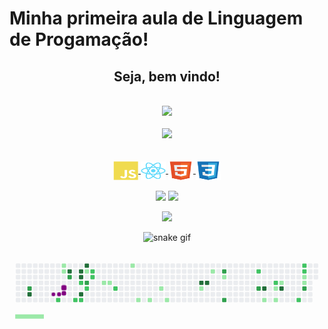 # Minha primeira aula de Linguagem de Progamação!

<div align="center">
<h2> Seja, bem vindo!</h2>
</div>
</br> 
<div align="center">
  <div align="center">
  <a href="https://github.com/RodrigoPassberg">
    <img height="180em" src="https://github-readme-stats.vercel.app/api?username=RodrigoPassberg&show_icons=true&theme=dark&include_all_commits=true&count_private=true"/>
    </div>
</br>
  <div align="center">
    <img height="180em" src="https://github-readme-stats.vercel.app/api/top-langs/?username=RodrigoPassberg&layout=compact&langs_count=7&theme=dark"/>
</div>
</div>
</br>
 <div align="center">
<div style="display: inline_block"><br>
  <img align="center" alt="Formando-Js" height="30" width="40" src="https://raw.githubusercontent.com/devicons/devicon/master/icons/javascript/javascript-plain.svg">
  <img align="center" alt="Formando-React" height="30" width="40" src="https://raw.githubusercontent.com/devicons/devicon/master/icons/react/react-original.svg">
  <img align="center" alt="Formando -HTML" height="30" width="40" src="https://raw.githubusercontent.com/devicons/devicon/master/icons/html5/html5-original.svg">
  <img align="center" alt="Formando-CSS" height="30" width="40" src="https://raw.githubusercontent.com/devicons/devicon/master/icons/css3/css3-original.svg">
</div>
 </div>
</br>

 <div align="center">
  <a href="https://www.instagram.com/RodrigoPassberg" target="_blank"><img src="https://img.shields.io/badge/-Instagram-%23E4405F?style=for-the-badge&logo=instagram&logoColor=white" target="_blank"></a> 
  <a href = "mailto:rodrigopassberg22@gmail.com"><img src="https://img.shields.io/badge/-Gmail-%23333?style=for-the-badge&logo=gmail&logoColor=white" target="_blank"></a
</div>
</br>
<p align="center">   <img alingn="center" src="https://profile-counter.glitch.me/Formandodev/count.svg" /></p>

![snake gif](https://github.com/RodrigoPassberg/JuliaCalhau-2024/blob/output/github-contribution-grid-snake.svg)

<svg viewBox="-16 -32 880 192" width="880" height="192" xmlns="http://www.w3.org/2000/svg"><style>@keyframes c0{71.64%{fill:var(--c3)}71.66%,to{fill:var(--ce)}}@keyframes c1{71.89%{fill:var(--c4)}71.91%,to{fill:var(--ce)}}@keyframes c2{1%{fill:var(--c1)}1.02%,to{fill:var(--ce)}}@keyframes c3{1.26%{fill:var(--c1)}1.28%,to{fill:var(--ce)}}@keyframes c4{1.51%{fill:var(--c1)}1.53%,to{fill:var(--ce)}}@keyframes c5{2.77%{fill:var(--c1)}2.79%,to{fill:var(--ce)}}@keyframes c6{2.02%{fill:var(--c1)}2.04%,to{fill:var(--ce)}}@keyframes c7{39.48%{fill:var(--c2)}39.5%,to{fill:var(--ce)}}@keyframes c8{5.31%{fill:var(--c1)}5.33%,to{fill:var(--ce)}}@keyframes c9{5.05%{fill:var(--c1)}5.07%,to{fill:var(--ce)}}@keyframes ca{76.7%{fill:var(--c4)}76.72%,to{fill:var(--ce)}}@keyframes cb{69.36%{fill:var(--c3)}69.38%,to{fill:var(--ce)}}@keyframes cc{37.71%{fill:var(--c2)}37.73%,to{fill:var(--ce)}}@keyframes cd{75.18%{fill:var(--c4)}75.2%,to{fill:var(--ce)}}@keyframes ce{74.93%{fill:var(--c4)}74.95%,to{fill:var(--ce)}}@keyframes cf{36.7%{fill:var(--c2)}36.72%,to{fill:var(--ce)}}@keyframes cg{74.17%{fill:var(--c4)}74.19%,to{fill:var(--ce)}}@keyframes ch{37.96%{fill:var(--c2)}37.98%,to{fill:var(--ce)}}@keyframes ci{75.69%{fill:var(--c4)}75.71%,to{fill:var(--ce)}}@keyframes cj{34.93%{fill:var(--c1)}34.95%,to{fill:var(--ce)}}@keyframes ck{68.34%{fill:var(--c3)}68.36%,to{fill:var(--ce)}}@keyframes cl{36.19%{fill:var(--c2)}36.21%,to{fill:var(--ce)}}@keyframes cm{34.67%{fill:var(--c2)}34.69%,to{fill:var(--ce)}}@keyframes cn{35.43%{fill:var(--c2)}35.45%,to{fill:var(--ce)}}@keyframes co{8.34%{fill:var(--c1)}8.36%,to{fill:var(--ce)}}@keyframes cp{8.6%{fill:var(--c1)}8.62%,to{fill:var(--ce)}}@keyframes cq{42.52%{fill:var(--c2)}42.54%,to{fill:var(--ce)}}@keyframes cr{10.37%{fill:var(--c1)}10.39%,to{fill:var(--ce)}}@keyframes cs{12.14%{fill:var(--c1)}12.16%,to{fill:var(--ce)}}@keyframes ct{12.65%{fill:var(--c1)}12.67%,to{fill:var(--ce)}}@keyframes cu{14.17%{fill:var(--c1)}14.19%,to{fill:var(--ce)}}@keyframes cv{13.41%{fill:var(--c1)}13.43%,to{fill:var(--ce)}}@keyframes cw{83.03%{fill:var(--c4)}83.05%,to{fill:var(--ce)}}@keyframes cx{16.45%{fill:var(--c1)}16.47%,to{fill:var(--ce)}}@keyframes cy{83.28%{fill:var(--c4)}83.3%,to{fill:var(--ce)}}@keyframes cz{17.71%{fill:var(--c1)}17.73%,to{fill:var(--ce)}}@keyframes c10{61.76%{fill:var(--c3)}61.78%,to{fill:var(--ce)}}@keyframes c11{18.47%{fill:var(--c1)}18.49%,to{fill:var(--ce)}}@keyframes c12{59.99%{fill:var(--c3)}60.01%,to{fill:var(--ce)}}@keyframes c13{49.61%{fill:var(--c2)}49.63%,to{fill:var(--ce)}}@keyframes c14{57.96%{fill:var(--c3)}57.98%,to{fill:var(--ce)}}@keyframes c15{86.07%{fill:var(--c4)}86.09%,to{fill:var(--ce)}}@keyframes c16{25.81%{fill:var(--c1)}25.83%,to{fill:var(--ce)}}@keyframes c17{50.88%{fill:var(--c2)}50.9%,to{fill:var(--ce)}}@keyframes c18{24.8%{fill:var(--c1)}24.82%,to{fill:var(--ce)}}@keyframes c19{25.31%{fill:var(--c1)}25.33%,to{fill:var(--ce)}}@keyframes c1a{21.26%{fill:var(--c1)}21.28%,to{fill:var(--ce)}}@keyframes c1b{86.83%{fill:var(--c4)}86.85%,to{fill:var(--ce)}}@keyframes c1c{54.67%{fill:var(--c2)}54.69%,to{fill:var(--ce)}}@keyframes c1d{52.9%{fill:var(--c2)}52.92%,to{fill:var(--ce)}}@keyframes c1e{52.65%{fill:var(--c2)}52.67%,to{fill:var(--ce)}}@keyframes c1f{22.52%{fill:var(--c1)}22.54%,to{fill:var(--ce)}}@keyframes c1g{22.27%{fill:var(--c1)}22.29%,to{fill:var(--ce)}}@keyframes c1h{55.43%{fill:var(--c3)}55.45%,to{fill:var(--ce)}}@keyframes u0{1%{transform:scale(0,1)}1.02%,1.26%{transform:scale(.04,1)}1.28%,1.51%{transform:scale(.09,1)}1.53%,2.02%{transform:scale(.13,1)}2.04%,2.77%{transform:scale(.17,1)}2.79%,5.05%{transform:scale(.22,1)}5.07%,5.31%{transform:scale(.26,1)}5.33%,8.34%{transform:scale(.3,1)}8.36%,8.6%{transform:scale(.35,1)}10.37%,8.62%{transform:scale(.39,1)}10.39%,12.14%{transform:scale(.43,1)}12.16%,12.65%{transform:scale(.48,1)}12.67%,13.41%{transform:scale(.52,1)}13.43%,14.17%{transform:scale(.57,1)}14.19%,16.45%{transform:scale(.61,1)}16.47%,17.71%{transform:scale(.65,1)}17.73%,18.47%{transform:scale(.7,1)}18.49%,21.26%{transform:scale(.74,1)}21.28%,22.27%{transform:scale(.78,1)}22.29%,22.52%{transform:scale(.83,1)}22.54%,24.8%{transform:scale(.87,1)}24.82%,25.31%{transform:scale(.91,1)}25.33%,25.81%{transform:scale(.96,1)}25.83%,to{transform:scale(1,1)}}@keyframes u1{34.67%{transform:scale(0,1)}34.69%,to{transform:scale(1,1)}}@keyframes u2{34.93%{transform:scale(0,1)}34.95%,to{transform:scale(1,1)}}@keyframes u3{35.43%{transform:scale(0,1)}35.45%,36.19%{transform:scale(.08,1)}36.21%,36.7%{transform:scale(.17,1)}36.72%,37.71%{transform:scale(.25,1)}37.73%,37.96%{transform:scale(.33,1)}37.98%,39.48%{transform:scale(.42,1)}39.5%,42.52%{transform:scale(.5,1)}42.54%,49.61%{transform:scale(.58,1)}49.63%,50.88%{transform:scale(.67,1)}50.9%,52.65%{transform:scale(.75,1)}52.67%,52.9%{transform:scale(.83,1)}52.92%,54.67%{transform:scale(.92,1)}54.69%,to{transform:scale(1,1)}}@keyframes u4{55.43%{transform:scale(0,1)}55.45%,57.96%{transform:scale(.14,1)}57.98%,59.99%{transform:scale(.29,1)}60.01%,61.76%{transform:scale(.43,1)}61.78%,68.34%{transform:scale(.57,1)}68.36%,69.36%{transform:scale(.71,1)}69.38%,71.64%{transform:scale(.86,1)}71.66%,to{transform:scale(1,1)}}@keyframes u5{71.89%{transform:scale(0,1)}71.91%,74.17%{transform:scale(.1,1)}74.19%,74.93%{transform:scale(.2,1)}74.95%,75.18%{transform:scale(.3,1)}75.2%,75.69%{transform:scale(.4,1)}75.71%,76.7%{transform:scale(.5,1)}76.72%,83.03%{transform:scale(.6,1)}83.05%,83.28%{transform:scale(.7,1)}83.3%,86.07%{transform:scale(.8,1)}86.09%,86.83%{transform:scale(.9,1)}86.85%,to{transform:scale(1,1)}}@keyframes s0{0%,99.75%{transform:translate(0,-16px)}.25%{transform:translate(0,0)}1.01%{transform:translate(48px,0)}1.52%{transform:translate(48px,32px)}1.77%{transform:translate(64px,32px)}2.03%{transform:translate(64px,48px)}2.28%{transform:translate(48px,48px)}2.78%{transform:translate(48px,80px)}4.05%{transform:translate(128px,80px)}5.32%{transform:translate(128px,0)}6.08%{transform:translate(176px,0)}6.33%{transform:translate(176px,-16px)}7.34%{transform:translate(240px,-16px)}8.35%{transform:translate(240px,48px)}9.62%{transform:translate(320px,48px)}10.38%{transform:translate(320px,0)}10.63%{transform:translate(336px,0)}12.15%{transform:translate(336px,96px)}13.42%{transform:translate(416px,96px)}13.92%{transform:translate(416px,64px)}14.18%{transform:translate(400px,64px)}14.43%{transform:translate(400px,48px)}15.95%{transform:translate(496px,48px)}16.2%{transform:translate(496px,64px)}16.96%{transform:translate(544px,64px)}17.72%{transform:translate(544px,16px)}17.97%{transform:translate(560px,16px)}18.23%{transform:translate(560px,32px)}21.01%{transform:translate(736px,32px)}21.27%,87.09%{transform:translate(736px,48px)}22.28%,52.15%,55.7%{transform:translate(800px,48px)}22.53%{transform:translate(800px,32px)}24.05%{transform:translate(704px,32px)}24.56%{transform:translate(704px,64px)}24.81%{transform:translate(720px,64px)}25.32%{transform:translate(720px,96px)}27.34%,60.25%{transform:translate(592px,96px)}27.59%{transform:translate(592px,80px)}33.42%{transform:translate(224px,80px)}34.43%{transform:translate(224px,16px)}34.94%,67.85%,75.44%{transform:translate(192px,16px)}35.19%,95.95%{transform:translate(192px,32px)}35.44%,95.7%{transform:translate(208px,32px)}35.95%{transform:translate(208px,64px)}36.46%{transform:translate(176px,64px)}36.71%{transform:translate(176px,48px)}36.96%,68.86%{transform:translate(160px,48px)}37.72%,38.73%{transform:translate(160px,96px)}37.97%{transform:translate(176px,96px)}38.23%{transform:translate(176px,112px)}38.48%{transform:translate(160px,112px)}39.49%{transform:translate(112px,96px)}39.75%{transform:translate(112px,80px)}40.51%{transform:translate(160px,80px)}40.76%{transform:translate(160px,64px)}48.61%{transform:translate(656px,64px)}48.86%{transform:translate(656px,48px)}49.11%,57.72%{transform:translate(672px,48px)}49.62%{transform:translate(672px,16px)}50.38%{transform:translate(720px,16px)}50.89%{transform:translate(720px,48px)}52.91%{transform:translate(800px,0)}53.16%{transform:translate(784px,0)}54.68%{transform:translate(784px,96px)}54.94%{transform:translate(800px,96px)}57.97%{transform:translate(672px,64px)}59.49%{transform:translate(576px,64px)}60%{transform:translate(576px,96px)}61.52%{transform:translate(592px,16px)}68.35%{transform:translate(192px,48px)}69.11%{transform:translate(160px,32px)}71.14%{transform:translate(32px,32px)}71.9%{transform:translate(32px,80px)}74.18%{transform:translate(176px,80px)}75.19%{transform:translate(176px,16px)}75.7%{transform:translate(192px,0)}76.46%{transform:translate(144px,0)}76.71%{transform:translate(144px,16px)}82.53%{transform:translate(512px,16px)}83.04%{transform:translate(512px,48px)}85.82%{transform:translate(688px,48px)}86.08%{transform:translate(688px,64px)}86.84%{transform:translate(736px,64px)}95.44%{transform:translate(208px,48px)}96.71%{transform:translate(192px,-16px)}}@keyframes s1{0%,99.75%{transform:translate(16px,-16px)}.25%{transform:translate(0,-16px)}.51%{transform:translate(0,0)}1.27%{transform:translate(48px,0)}1.77%{transform:translate(48px,32px)}2.03%{transform:translate(64px,32px)}2.28%{transform:translate(64px,48px)}2.53%{transform:translate(48px,48px)}3.04%{transform:translate(48px,80px)}4.3%{transform:translate(128px,80px)}5.57%{transform:translate(128px,0)}6.33%{transform:translate(176px,0)}6.58%{transform:translate(176px,-16px)}7.59%{transform:translate(240px,-16px)}8.61%{transform:translate(240px,48px)}9.87%{transform:translate(320px,48px)}10.63%{transform:translate(320px,0)}10.89%{transform:translate(336px,0)}12.41%{transform:translate(336px,96px)}13.67%{transform:translate(416px,96px)}14.18%{transform:translate(416px,64px)}14.43%{transform:translate(400px,64px)}14.68%{transform:translate(400px,48px)}16.2%{transform:translate(496px,48px)}16.46%{transform:translate(496px,64px)}17.22%{transform:translate(544px,64px)}17.97%{transform:translate(544px,16px)}18.23%{transform:translate(560px,16px)}18.48%{transform:translate(560px,32px)}21.27%{transform:translate(736px,32px)}21.52%,87.34%{transform:translate(736px,48px)}22.53%,52.41%,55.95%{transform:translate(800px,48px)}22.78%{transform:translate(800px,32px)}24.3%{transform:translate(704px,32px)}24.81%{transform:translate(704px,64px)}25.06%{transform:translate(720px,64px)}25.57%{transform:translate(720px,96px)}27.59%,60.51%{transform:translate(592px,96px)}27.85%{transform:translate(592px,80px)}33.67%{transform:translate(224px,80px)}34.68%{transform:translate(224px,16px)}35.19%,68.1%,75.7%{transform:translate(192px,16px)}35.44%,96.2%{transform:translate(192px,32px)}35.7%,95.95%{transform:translate(208px,32px)}36.2%{transform:translate(208px,64px)}36.71%{transform:translate(176px,64px)}36.96%{transform:translate(176px,48px)}37.22%,69.11%{transform:translate(160px,48px)}37.97%,38.99%{transform:translate(160px,96px)}38.23%{transform:translate(176px,96px)}38.48%{transform:translate(176px,112px)}38.73%{transform:translate(160px,112px)}39.75%{transform:translate(112px,96px)}40%{transform:translate(112px,80px)}40.76%{transform:translate(160px,80px)}41.01%{transform:translate(160px,64px)}48.86%{transform:translate(656px,64px)}49.11%{transform:translate(656px,48px)}49.37%,57.97%{transform:translate(672px,48px)}49.87%{transform:translate(672px,16px)}50.63%{transform:translate(720px,16px)}51.14%{transform:translate(720px,48px)}53.16%{transform:translate(800px,0)}53.42%{transform:translate(784px,0)}54.94%{transform:translate(784px,96px)}55.19%{transform:translate(800px,96px)}58.23%{transform:translate(672px,64px)}59.75%{transform:translate(576px,64px)}60.25%{transform:translate(576px,96px)}61.77%{transform:translate(592px,16px)}68.61%{transform:translate(192px,48px)}69.37%{transform:translate(160px,32px)}71.39%{transform:translate(32px,32px)}72.15%{transform:translate(32px,80px)}74.43%{transform:translate(176px,80px)}75.44%{transform:translate(176px,16px)}75.95%{transform:translate(192px,0)}76.71%{transform:translate(144px,0)}76.96%{transform:translate(144px,16px)}82.78%{transform:translate(512px,16px)}83.29%{transform:translate(512px,48px)}86.08%{transform:translate(688px,48px)}86.33%{transform:translate(688px,64px)}87.09%{transform:translate(736px,64px)}95.7%{transform:translate(208px,48px)}96.96%{transform:translate(192px,-16px)}}@keyframes s2{0%,99.75%{transform:translate(32px,-16px)}.51%{transform:translate(0,-16px)}.76%{transform:translate(0,0)}1.52%{transform:translate(48px,0)}2.03%{transform:translate(48px,32px)}2.28%{transform:translate(64px,32px)}2.53%{transform:translate(64px,48px)}2.78%{transform:translate(48px,48px)}3.29%{transform:translate(48px,80px)}4.56%{transform:translate(128px,80px)}5.82%{transform:translate(128px,0)}6.58%{transform:translate(176px,0)}6.84%{transform:translate(176px,-16px)}7.85%{transform:translate(240px,-16px)}8.86%{transform:translate(240px,48px)}10.13%{transform:translate(320px,48px)}10.89%{transform:translate(320px,0)}11.14%{transform:translate(336px,0)}12.66%{transform:translate(336px,96px)}13.92%{transform:translate(416px,96px)}14.43%{transform:translate(416px,64px)}14.68%{transform:translate(400px,64px)}14.94%{transform:translate(400px,48px)}16.46%{transform:translate(496px,48px)}16.71%{transform:translate(496px,64px)}17.47%{transform:translate(544px,64px)}18.23%{transform:translate(544px,16px)}18.48%{transform:translate(560px,16px)}18.73%{transform:translate(560px,32px)}21.52%{transform:translate(736px,32px)}21.77%,87.59%{transform:translate(736px,48px)}22.78%,52.66%,56.2%{transform:translate(800px,48px)}23.04%{transform:translate(800px,32px)}24.56%{transform:translate(704px,32px)}25.06%{transform:translate(704px,64px)}25.32%{transform:translate(720px,64px)}25.82%{transform:translate(720px,96px)}27.85%,60.76%{transform:translate(592px,96px)}28.1%{transform:translate(592px,80px)}33.92%{transform:translate(224px,80px)}34.94%{transform:translate(224px,16px)}35.44%,68.35%,75.95%{transform:translate(192px,16px)}35.7%,96.46%{transform:translate(192px,32px)}35.95%,96.2%{transform:translate(208px,32px)}36.46%{transform:translate(208px,64px)}36.96%{transform:translate(176px,64px)}37.22%{transform:translate(176px,48px)}37.47%,69.37%{transform:translate(160px,48px)}38.23%,39.24%{transform:translate(160px,96px)}38.48%{transform:translate(176px,96px)}38.73%{transform:translate(176px,112px)}38.99%{transform:translate(160px,112px)}40%{transform:translate(112px,96px)}40.25%{transform:translate(112px,80px)}41.01%{transform:translate(160px,80px)}41.27%{transform:translate(160px,64px)}49.11%{transform:translate(656px,64px)}49.37%{transform:translate(656px,48px)}49.62%,58.23%{transform:translate(672px,48px)}50.13%{transform:translate(672px,16px)}50.89%{transform:translate(720px,16px)}51.39%{transform:translate(720px,48px)}53.42%{transform:translate(800px,0)}53.67%{transform:translate(784px,0)}55.19%{transform:translate(784px,96px)}55.44%{transform:translate(800px,96px)}58.48%{transform:translate(672px,64px)}60%{transform:translate(576px,64px)}60.51%{transform:translate(576px,96px)}62.03%{transform:translate(592px,16px)}68.86%{transform:translate(192px,48px)}69.62%{transform:translate(160px,32px)}71.65%{transform:translate(32px,32px)}72.41%{transform:translate(32px,80px)}74.68%{transform:translate(176px,80px)}75.7%{transform:translate(176px,16px)}76.2%{transform:translate(192px,0)}76.96%{transform:translate(144px,0)}77.22%{transform:translate(144px,16px)}83.04%{transform:translate(512px,16px)}83.54%{transform:translate(512px,48px)}86.33%{transform:translate(688px,48px)}86.58%{transform:translate(688px,64px)}87.34%{transform:translate(736px,64px)}95.95%{transform:translate(208px,48px)}97.22%{transform:translate(192px,-16px)}}@keyframes s3{0%,99.75%{transform:translate(48px,-16px)}.76%{transform:translate(0,-16px)}1.01%{transform:translate(0,0)}1.77%{transform:translate(48px,0)}2.28%{transform:translate(48px,32px)}2.53%{transform:translate(64px,32px)}2.78%{transform:translate(64px,48px)}3.04%{transform:translate(48px,48px)}3.54%{transform:translate(48px,80px)}4.81%{transform:translate(128px,80px)}6.08%{transform:translate(128px,0)}6.84%{transform:translate(176px,0)}7.09%{transform:translate(176px,-16px)}8.1%{transform:translate(240px,-16px)}9.11%{transform:translate(240px,48px)}10.38%{transform:translate(320px,48px)}11.14%{transform:translate(320px,0)}11.39%{transform:translate(336px,0)}12.91%{transform:translate(336px,96px)}14.18%{transform:translate(416px,96px)}14.68%{transform:translate(416px,64px)}14.94%{transform:translate(400px,64px)}15.19%{transform:translate(400px,48px)}16.71%{transform:translate(496px,48px)}16.96%{transform:translate(496px,64px)}17.72%{transform:translate(544px,64px)}18.48%{transform:translate(544px,16px)}18.73%{transform:translate(560px,16px)}18.99%{transform:translate(560px,32px)}21.77%{transform:translate(736px,32px)}22.03%,87.85%{transform:translate(736px,48px)}23.04%,52.91%,56.46%{transform:translate(800px,48px)}23.29%{transform:translate(800px,32px)}24.81%{transform:translate(704px,32px)}25.32%{transform:translate(704px,64px)}25.57%{transform:translate(720px,64px)}26.08%{transform:translate(720px,96px)}28.1%,61.01%{transform:translate(592px,96px)}28.35%{transform:translate(592px,80px)}34.18%{transform:translate(224px,80px)}35.19%{transform:translate(224px,16px)}35.7%,68.61%,76.2%{transform:translate(192px,16px)}35.95%,96.71%{transform:translate(192px,32px)}36.2%,96.46%{transform:translate(208px,32px)}36.71%{transform:translate(208px,64px)}37.22%{transform:translate(176px,64px)}37.47%{transform:translate(176px,48px)}37.72%,69.62%{transform:translate(160px,48px)}38.48%,39.49%{transform:translate(160px,96px)}38.73%{transform:translate(176px,96px)}38.99%{transform:translate(176px,112px)}39.24%{transform:translate(160px,112px)}40.25%{transform:translate(112px,96px)}40.51%{transform:translate(112px,80px)}41.27%{transform:translate(160px,80px)}41.52%{transform:translate(160px,64px)}49.37%{transform:translate(656px,64px)}49.62%{transform:translate(656px,48px)}49.87%,58.48%{transform:translate(672px,48px)}50.38%{transform:translate(672px,16px)}51.14%{transform:translate(720px,16px)}51.65%{transform:translate(720px,48px)}53.67%{transform:translate(800px,0)}53.92%{transform:translate(784px,0)}55.44%{transform:translate(784px,96px)}55.7%{transform:translate(800px,96px)}58.73%{transform:translate(672px,64px)}60.25%{transform:translate(576px,64px)}60.76%{transform:translate(576px,96px)}62.28%{transform:translate(592px,16px)}69.11%{transform:translate(192px,48px)}69.87%{transform:translate(160px,32px)}71.9%{transform:translate(32px,32px)}72.66%{transform:translate(32px,80px)}74.94%{transform:translate(176px,80px)}75.95%{transform:translate(176px,16px)}76.46%{transform:translate(192px,0)}77.22%{transform:translate(144px,0)}77.47%{transform:translate(144px,16px)}83.29%{transform:translate(512px,16px)}83.8%{transform:translate(512px,48px)}86.58%{transform:translate(688px,48px)}86.84%{transform:translate(688px,64px)}87.59%{transform:translate(736px,64px)}96.2%{transform:translate(208px,48px)}97.47%{transform:translate(192px,-16px)}}:root{--cb:#1b1f230a;--cs:purple;--ce:#ebedf0;--c0:#ebedf0;--c1:#9be9a8;--c2:#40c463;--c3:#30a14e;--c4:#216e39}@media (prefers-color-scheme:dark){:root{--cb:#1b1f230a;--cs:purple;--ce:#161b22;--c1:#01311f;--c2:#034525;--c3:#0f6d31;--c4:#00c647}}.c{shape-rendering:geometricPrecision;rx:2;ry:2;fill:var(--ce);stroke-width:1px;stroke:var(--cb);animation:none 39500ms linear infinite}.c.c0{fill:var(--c3);animation-name:c0}.c.c1{fill:var(--c4);animation-name:c1}.c.c2,.c.c3{fill:var(--c1);animation-name:c2}.c.c3{animation-name:c3}.c.c4,.c.c5,.c.c6{fill:var(--c1);animation-name:c4}.c.c5,.c.c6{animation-name:c5}.c.c6{animation-name:c6}.c.c7{fill:var(--c2);animation-name:c7}.c.c8,.c.c9{fill:var(--c1);animation-name:c8}.c.c9{animation-name:c9}.c.ca{fill:var(--c4);animation-name:ca}.c.cb{fill:var(--c3);animation-name:cb}.c.cc{fill:var(--c2);animation-name:cc}.c.cd,.c.ce{fill:var(--c4);animation-name:cd}.c.ce{animation-name:ce}.c.cf{fill:var(--c2);animation-name:cf}.c.cg{fill:var(--c4);animation-name:cg}.c.ch{fill:var(--c2);animation-name:ch}.c.ci{fill:var(--c4);animation-name:ci}.c.cj{fill:var(--c1);animation-name:cj}.c.ck{fill:var(--c3);animation-name:ck}.c.cl,.c.cm,.c.cn{fill:var(--c2);animation-name:cl}.c.cm,.c.cn{animation-name:cm}.c.cn{animation-name:cn}.c.co,.c.cp{fill:var(--c1);animation-name:co}.c.cp{animation-name:cp}.c.cq{fill:var(--c2);animation-name:cq}.c.cr,.c.cs{fill:var(--c1);animation-name:cr}.c.cs{animation-name:cs}.c.ct,.c.cu,.c.cv{fill:var(--c1);animation-name:ct}.c.cu,.c.cv{animation-name:cu}.c.cv{animation-name:cv}.c.cw{fill:var(--c4);animation-name:cw}.c.cx{fill:var(--c1);animation-name:cx}.c.cy{fill:var(--c4);animation-name:cy}.c.cz{fill:var(--c1);animation-name:cz}.c.c10{fill:var(--c3);animation-name:c10}.c.c11{fill:var(--c1);animation-name:c11}.c.c12{fill:var(--c3);animation-name:c12}.c.c13{fill:var(--c2);animation-name:c13}.c.c14{fill:var(--c3);animation-name:c14}.c.c15{fill:var(--c4);animation-name:c15}.c.c16{fill:var(--c1);animation-name:c16}.c.c17{fill:var(--c2);animation-name:c17}.c.c18,.c.c19,.c.c1a{fill:var(--c1);animation-name:c18}.c.c19,.c.c1a{animation-name:c19}.c.c1a{animation-name:c1a}.c.c1b{fill:var(--c4);animation-name:c1b}.c.c1c,.c.c1d,.c.c1e{fill:var(--c2);animation-name:c1c}.c.c1d,.c.c1e{animation-name:c1d}.c.c1e{animation-name:c1e}.c.c1f,.c.c1g{fill:var(--c1);animation-name:c1f}.c.c1g{animation-name:c1g}.c.c1h{fill:var(--c3);animation-name:c1h}.s,.u{animation:none linear 39500ms infinite}.u,.u.u0{transform-origin:0 0}.u{transform:scale(0,1)}.u.u0{fill:var(--c1);animation-name:u0}.u.u1{fill:var(--c2);animation-name:u1;transform-origin:361.2px 0}.u.u2{fill:var(--c1);animation-name:u2;transform-origin:376.9px 0}.u.u3{fill:var(--c2);animation-name:u3;transform-origin:392.6px 0}.u.u4{fill:var(--c3);animation-name:u4;transform-origin:581px 0}.u.u5{fill:var(--c4);animation-name:u5;transform-origin:691px 0}.s{shape-rendering:geometricPrecision;fill:var(--cs)}.s.s0{transform:translate(0,-16px);animation-name:s0}.s.s1{transform:translate(16px,-16px);animation-name:s1}.s.s2{transform:translate(32px,-16px);animation-name:s2}.s.s3{transform:translate(48px,-16px);animation-name:s3}</style><rect class="c" x="2" y="2" width="12" height="12"/><rect class="c" x="2" y="18" width="12" height="12"/><rect class="c" x="2" y="34" width="12" height="12"/><rect class="c" x="2" y="50" width="12" height="12"/><rect class="c" x="2" y="66" width="12" height="12"/><rect class="c" x="2" y="82" width="12" height="12"/><rect class="c" x="2" y="98" width="12" height="12"/><rect class="c" x="18" y="2" width="12" height="12"/><rect class="c" x="18" y="18" width="12" height="12"/><rect class="c" x="18" y="34" width="12" height="12"/><rect class="c" x="18" y="50" width="12" height="12"/><rect class="c" x="18" y="66" width="12" height="12"/><rect class="c" x="18" y="82" width="12" height="12"/><rect class="c" x="18" y="98" width="12" height="12"/><rect class="c" x="34" y="2" width="12" height="12"/><rect class="c" x="34" y="18" width="12" height="12"/><rect class="c" x="34" y="34" width="12" height="12"/><rect class="c" x="34" y="50" width="12" height="12"/><rect class="c c0" x="34" y="66" width="12" height="12"/><rect class="c c1" x="34" y="82" width="12" height="12"/><rect class="c" x="34" y="98" width="12" height="12"/><rect class="c c2" x="50" y="2" width="12" height="12"/><rect class="c c3" x="50" y="18" width="12" height="12"/><rect class="c c4" x="50" y="34" width="12" height="12"/><rect class="c" x="50" y="50" width="12" height="12"/><rect class="c" x="50" y="66" width="12" height="12"/><rect class="c c5" x="50" y="82" width="12" height="12"/><rect class="c" x="50" y="98" width="12" height="12"/><rect class="c" x="66" y="2" width="12" height="12"/><rect class="c" x="66" y="18" width="12" height="12"/><rect class="c" x="66" y="34" width="12" height="12"/><rect class="c c6" x="66" y="50" width="12" height="12"/><rect class="c" x="66" y="66" width="12" height="12"/><rect class="c" x="66" y="82" width="12" height="12"/><rect class="c" x="66" y="98" width="12" height="12"/><rect class="c" x="82" y="2" width="12" height="12"/><rect class="c" x="82" y="18" width="12" height="12"/><rect class="c" x="82" y="34" width="12" height="12"/><rect class="c" x="82" y="50" width="12" height="12"/><rect class="c" x="82" y="66" width="12" height="12"/><rect class="c" x="82" y="82" width="12" height="12"/><rect class="c" x="82" y="98" width="12" height="12"/><rect class="c" x="98" y="2" width="12" height="12"/><rect class="c" x="98" y="18" width="12" height="12"/><rect class="c" x="98" y="34" width="12" height="12"/><rect class="c" x="98" y="50" width="12" height="12"/><rect class="c" x="98" y="66" width="12" height="12"/><rect class="c" x="98" y="82" width="12" height="12"/><rect class="c" x="98" y="98" width="12" height="12"/><rect class="c" x="114" y="2" width="12" height="12"/><rect class="c" x="114" y="18" width="12" height="12"/><rect class="c" x="114" y="34" width="12" height="12"/><rect class="c" x="114" y="50" width="12" height="12"/><rect class="c" x="114" y="66" width="12" height="12"/><rect class="c" x="114" y="82" width="12" height="12"/><rect class="c c7" x="114" y="98" width="12" height="12"/><rect class="c c8" x="130" y="2" width="12" height="12"/><rect class="c c9" x="130" y="18" width="12" height="12"/><rect class="c" x="130" y="34" width="12" height="12"/><rect class="c" x="130" y="50" width="12" height="12"/><rect class="c" x="130" y="66" width="12" height="12"/><rect class="c" x="130" y="82" width="12" height="12"/><rect class="c" x="130" y="98" width="12" height="12"/><rect class="c" x="146" y="2" width="12" height="12"/><rect class="c ca" x="146" y="18" width="12" height="12"/><rect class="c cb" x="146" y="34" width="12" height="12"/><rect class="c" x="146" y="50" width="12" height="12"/><rect class="c" x="146" y="66" width="12" height="12"/><rect class="c" x="146" y="82" width="12" height="12"/><rect class="c" x="146" y="98" width="12" height="12"/><rect class="c" x="162" y="2" width="12" height="12"/><rect class="c" x="162" y="18" width="12" height="12"/><rect class="c" x="162" y="34" width="12" height="12"/><rect class="c" x="162" y="50" width="12" height="12"/><rect class="c" x="162" y="66" width="12" height="12"/><rect class="c" x="162" y="82" width="12" height="12"/><rect class="c cc" x="162" y="98" width="12" height="12"/><rect class="c" x="178" y="2" width="12" height="12"/><rect class="c cd" x="178" y="18" width="12" height="12"/><rect class="c ce" x="178" y="34" width="12" height="12"/><rect class="c cf" x="178" y="50" width="12" height="12"/><rect class="c" x="178" y="66" width="12" height="12"/><rect class="c cg" x="178" y="82" width="12" height="12"/><rect class="c ch" x="178" y="98" width="12" height="12"/><rect class="c ci" x="194" y="2" width="12" height="12"/><rect class="c cj" x="194" y="18" width="12" height="12"/><rect class="c" x="194" y="34" width="12" height="12"/><rect class="c ck" x="194" y="50" width="12" height="12"/><rect class="c cl" x="194" y="66" width="12" height="12"/><rect class="c" x="194" y="82" width="12" height="12"/><rect class="c" x="194" y="98" width="12" height="12"/><rect class="c" x="210" y="2" width="12" height="12"/><rect class="c cm" x="210" y="18" width="12" height="12"/><rect class="c cn" x="210" y="34" width="12" height="12"/><rect class="c" x="210" y="50" width="12" height="12"/><rect class="c" x="210" y="66" width="12" height="12"/><rect class="c" x="210" y="82" width="12" height="12"/><rect class="c" x="210" y="98" width="12" height="12"/><rect class="c" x="226" y="2" width="12" height="12"/><rect class="c" x="226" y="18" width="12" height="12"/><rect class="c" x="226" y="34" width="12" height="12"/><rect class="c" x="226" y="50" width="12" height="12"/><rect class="c" x="226" y="66" width="12" height="12"/><rect class="c" x="226" y="82" width="12" height="12"/><rect class="c" x="226" y="98" width="12" height="12"/><rect class="c" x="242" y="2" width="12" height="12"/><rect class="c" x="242" y="18" width="12" height="12"/><rect class="c" x="242" y="34" width="12" height="12"/><rect class="c co" x="242" y="50" width="12" height="12"/><rect class="c" x="242" y="66" width="12" height="12"/><rect class="c" x="242" y="82" width="12" height="12"/><rect class="c" x="242" y="98" width="12" height="12"/><rect class="c" x="258" y="2" width="12" height="12"/><rect class="c" x="258" y="18" width="12" height="12"/><rect class="c" x="258" y="34" width="12" height="12"/><rect class="c cp" x="258" y="50" width="12" height="12"/><rect class="c" x="258" y="66" width="12" height="12"/><rect class="c" x="258" y="82" width="12" height="12"/><rect class="c" x="258" y="98" width="12" height="12"/><rect class="c" x="274" y="2" width="12" height="12"/><rect class="c" x="274" y="18" width="12" height="12"/><rect class="c" x="274" y="34" width="12" height="12"/><rect class="c" x="274" y="50" width="12" height="12"/><rect class="c cq" x="274" y="66" width="12" height="12"/><rect class="c" x="274" y="82" width="12" height="12"/><rect class="c" x="274" y="98" width="12" height="12"/><rect class="c" x="290" y="2" width="12" height="12"/><rect class="c" x="290" y="18" width="12" height="12"/><rect class="c" x="290" y="34" width="12" height="12"/><rect class="c" x="290" y="50" width="12" height="12"/><rect class="c" x="290" y="66" width="12" height="12"/><rect class="c" x="290" y="82" width="12" height="12"/><rect class="c" x="290" y="98" width="12" height="12"/><rect class="c" x="306" y="2" width="12" height="12"/><rect class="c" x="306" y="18" width="12" height="12"/><rect class="c" x="306" y="34" width="12" height="12"/><rect class="c" x="306" y="50" width="12" height="12"/><rect class="c" x="306" y="66" width="12" height="12"/><rect class="c" x="306" y="82" width="12" height="12"/><rect class="c" x="306" y="98" width="12" height="12"/><rect class="c cr" x="322" y="2" width="12" height="12"/><rect class="c" x="322" y="18" width="12" height="12"/><rect class="c" x="322" y="34" width="12" height="12"/><rect class="c" x="322" y="50" width="12" height="12"/><rect class="c" x="322" y="66" width="12" height="12"/><rect class="c" x="322" y="82" width="12" height="12"/><rect class="c" x="322" y="98" width="12" height="12"/><rect class="c" x="338" y="2" width="12" height="12"/><rect class="c" x="338" y="18" width="12" height="12"/><rect class="c" x="338" y="34" width="12" height="12"/><rect class="c" x="338" y="50" width="12" height="12"/><rect class="c" x="338" y="66" width="12" height="12"/><rect class="c" x="338" y="82" width="12" height="12"/><rect class="c cs" x="338" y="98" width="12" height="12"/><rect class="c" x="354" y="2" width="12" height="12"/><rect class="c" x="354" y="18" width="12" height="12"/><rect class="c" x="354" y="34" width="12" height="12"/><rect class="c" x="354" y="50" width="12" height="12"/><rect class="c" x="354" y="66" width="12" height="12"/><rect class="c" x="354" y="82" width="12" height="12"/><rect class="c" x="354" y="98" width="12" height="12"/><rect class="c" x="370" y="2" width="12" height="12"/><rect class="c" x="370" y="18" width="12" height="12"/><rect class="c" x="370" y="34" width="12" height="12"/><rect class="c" x="370" y="50" width="12" height="12"/><rect class="c" x="370" y="66" width="12" height="12"/><rect class="c" x="370" y="82" width="12" height="12"/><rect class="c ct" x="370" y="98" width="12" height="12"/><rect class="c" x="386" y="2" width="12" height="12"/><rect class="c" x="386" y="18" width="12" height="12"/><rect class="c" x="386" y="34" width="12" height="12"/><rect class="c" x="386" y="50" width="12" height="12"/><rect class="c" x="386" y="66" width="12" height="12"/><rect class="c" x="386" y="82" width="12" height="12"/><rect class="c" x="386" y="98" width="12" height="12"/><rect class="c" x="402" y="2" width="12" height="12"/><rect class="c" x="402" y="18" width="12" height="12"/><rect class="c" x="402" y="34" width="12" height="12"/><rect class="c" x="402" y="50" width="12" height="12"/><rect class="c cu" x="402" y="66" width="12" height="12"/><rect class="c" x="402" y="82" width="12" height="12"/><rect class="c" x="402" y="98" width="12" height="12"/><rect class="c" x="418" y="2" width="12" height="12"/><rect class="c" x="418" y="18" width="12" height="12"/><rect class="c" x="418" y="34" width="12" height="12"/><rect class="c" x="418" y="50" width="12" height="12"/><rect class="c" x="418" y="66" width="12" height="12"/><rect class="c" x="418" y="82" width="12" height="12"/><rect class="c cv" x="418" y="98" width="12" height="12"/><rect class="c" x="434" y="2" width="12" height="12"/><rect class="c" x="434" y="18" width="12" height="12"/><rect class="c" x="434" y="34" width="12" height="12"/><rect class="c" x="434" y="50" width="12" height="12"/><rect class="c" x="434" y="66" width="12" height="12"/><rect class="c" x="434" y="82" width="12" height="12"/><rect class="c" x="434" y="98" width="12" height="12"/><rect class="c" x="450" y="2" width="12" height="12"/><rect class="c" x="450" y="18" width="12" height="12"/><rect class="c" x="450" y="34" width="12" height="12"/><rect class="c" x="450" y="50" width="12" height="12"/><rect class="c" x="450" y="66" width="12" height="12"/><rect class="c" x="450" y="82" width="12" height="12"/><rect class="c" x="450" y="98" width="12" height="12"/><rect class="c" x="466" y="2" width="12" height="12"/><rect class="c" x="466" y="18" width="12" height="12"/><rect class="c" x="466" y="34" width="12" height="12"/><rect class="c" x="466" y="50" width="12" height="12"/><rect class="c" x="466" y="66" width="12" height="12"/><rect class="c" x="466" y="82" width="12" height="12"/><rect class="c" x="466" y="98" width="12" height="12"/><rect class="c" x="482" y="2" width="12" height="12"/><rect class="c" x="482" y="18" width="12" height="12"/><rect class="c" x="482" y="34" width="12" height="12"/><rect class="c" x="482" y="50" width="12" height="12"/><rect class="c" x="482" y="66" width="12" height="12"/><rect class="c" x="482" y="82" width="12" height="12"/><rect class="c" x="482" y="98" width="12" height="12"/><rect class="c" x="498" y="2" width="12" height="12"/><rect class="c" x="498" y="18" width="12" height="12"/><rect class="c" x="498" y="34" width="12" height="12"/><rect class="c" x="498" y="50" width="12" height="12"/><rect class="c" x="498" y="66" width="12" height="12"/><rect class="c" x="498" y="82" width="12" height="12"/><rect class="c" x="498" y="98" width="12" height="12"/><rect class="c" x="514" y="2" width="12" height="12"/><rect class="c" x="514" y="18" width="12" height="12"/><rect class="c" x="514" y="34" width="12" height="12"/><rect class="c cw" x="514" y="50" width="12" height="12"/><rect class="c cx" x="514" y="66" width="12" height="12"/><rect class="c" x="514" y="82" width="12" height="12"/><rect class="c" x="514" y="98" width="12" height="12"/><rect class="c" x="530" y="2" width="12" height="12"/><rect class="c" x="530" y="18" width="12" height="12"/><rect class="c" x="530" y="34" width="12" height="12"/><rect class="c cy" x="530" y="50" width="12" height="12"/><rect class="c" x="530" y="66" width="12" height="12"/><rect class="c" x="530" y="82" width="12" height="12"/><rect class="c" x="530" y="98" width="12" height="12"/><rect class="c" x="546" y="2" width="12" height="12"/><rect class="c cz" x="546" y="18" width="12" height="12"/><rect class="c" x="546" y="34" width="12" height="12"/><rect class="c" x="546" y="50" width="12" height="12"/><rect class="c" x="546" y="66" width="12" height="12"/><rect class="c" x="546" y="82" width="12" height="12"/><rect class="c" x="546" y="98" width="12" height="12"/><rect class="c" x="562" y="2" width="12" height="12"/><rect class="c" x="562" y="18" width="12" height="12"/><rect class="c" x="562" y="34" width="12" height="12"/><rect class="c" x="562" y="50" width="12" height="12"/><rect class="c" x="562" y="66" width="12" height="12"/><rect class="c" x="562" y="82" width="12" height="12"/><rect class="c" x="562" y="98" width="12" height="12"/><rect class="c" x="578" y="2" width="12" height="12"/><rect class="c c10" x="578" y="18" width="12" height="12"/><rect class="c c11" x="578" y="34" width="12" height="12"/><rect class="c" x="578" y="50" width="12" height="12"/><rect class="c" x="578" y="66" width="12" height="12"/><rect class="c" x="578" y="82" width="12" height="12"/><rect class="c c12" x="578" y="98" width="12" height="12"/><rect class="c" x="594" y="2" width="12" height="12"/><rect class="c" x="594" y="18" width="12" height="12"/><rect class="c" x="594" y="34" width="12" height="12"/><rect class="c" x="594" y="50" width="12" height="12"/><rect class="c" x="594" y="66" width="12" height="12"/><rect class="c" x="594" y="82" width="12" height="12"/><rect class="c" x="594" y="98" width="12" height="12"/><rect class="c" x="610" y="2" width="12" height="12"/><rect class="c" x="610" y="18" width="12" height="12"/><rect class="c" x="610" y="34" width="12" height="12"/><rect class="c" x="610" y="50" width="12" height="12"/><rect class="c" x="610" y="66" width="12" height="12"/><rect class="c" x="610" y="82" width="12" height="12"/><rect class="c" x="610" y="98" width="12" height="12"/><rect class="c" x="626" y="2" width="12" height="12"/><rect class="c" x="626" y="18" width="12" height="12"/><rect class="c" x="626" y="34" width="12" height="12"/><rect class="c" x="626" y="50" width="12" height="12"/><rect class="c" x="626" y="66" width="12" height="12"/><rect class="c" x="626" y="82" width="12" height="12"/><rect class="c" x="626" y="98" width="12" height="12"/><rect class="c" x="642" y="2" width="12" height="12"/><rect class="c" x="642" y="18" width="12" height="12"/><rect class="c" x="642" y="34" width="12" height="12"/><rect class="c" x="642" y="50" width="12" height="12"/><rect class="c" x="642" y="66" width="12" height="12"/><rect class="c" x="642" y="82" width="12" height="12"/><rect class="c" x="642" y="98" width="12" height="12"/><rect class="c" x="658" y="2" width="12" height="12"/><rect class="c" x="658" y="18" width="12" height="12"/><rect class="c" x="658" y="34" width="12" height="12"/><rect class="c" x="658" y="50" width="12" height="12"/><rect class="c" x="658" y="66" width="12" height="12"/><rect class="c" x="658" y="82" width="12" height="12"/><rect class="c" x="658" y="98" width="12" height="12"/><rect class="c" x="674" y="2" width="12" height="12"/><rect class="c c13" x="674" y="18" width="12" height="12"/><rect class="c" x="674" y="34" width="12" height="12"/><rect class="c" x="674" y="50" width="12" height="12"/><rect class="c c14" x="674" y="66" width="12" height="12"/><rect class="c" x="674" y="82" width="12" height="12"/><rect class="c" x="674" y="98" width="12" height="12"/><rect class="c" x="690" y="2" width="12" height="12"/><rect class="c" x="690" y="18" width="12" height="12"/><rect class="c" x="690" y="34" width="12" height="12"/><rect class="c" x="690" y="50" width="12" height="12"/><rect class="c c15" x="690" y="66" width="12" height="12"/><rect class="c" x="690" y="82" width="12" height="12"/><rect class="c c16" x="690" y="98" width="12" height="12"/><rect class="c" x="706" y="2" width="12" height="12"/><rect class="c" x="706" y="18" width="12" height="12"/><rect class="c" x="706" y="34" width="12" height="12"/><rect class="c" x="706" y="50" width="12" height="12"/><rect class="c" x="706" y="66" width="12" height="12"/><rect class="c" x="706" y="82" width="12" height="12"/><rect class="c" x="706" y="98" width="12" height="12"/><rect class="c" x="722" y="2" width="12" height="12"/><rect class="c" x="722" y="18" width="12" height="12"/><rect class="c" x="722" y="34" width="12" height="12"/><rect class="c c17" x="722" y="50" width="12" height="12"/><rect class="c c18" x="722" y="66" width="12" height="12"/><rect class="c" x="722" y="82" width="12" height="12"/><rect class="c c19" x="722" y="98" width="12" height="12"/><rect class="c" x="738" y="2" width="12" height="12"/><rect class="c" x="738" y="18" width="12" height="12"/><rect class="c" x="738" y="34" width="12" height="12"/><rect class="c c1a" x="738" y="50" width="12" height="12"/><rect class="c c1b" x="738" y="66" width="12" height="12"/><rect class="c" x="738" y="82" width="12" height="12"/><rect class="c" x="738" y="98" width="12" height="12"/><rect class="c" x="754" y="2" width="12" height="12"/><rect class="c" x="754" y="18" width="12" height="12"/><rect class="c" x="754" y="34" width="12" height="12"/><rect class="c" x="754" y="50" width="12" height="12"/><rect class="c" x="754" y="66" width="12" height="12"/><rect class="c" x="754" y="82" width="12" height="12"/><rect class="c" x="754" y="98" width="12" height="12"/><rect class="c" x="770" y="2" width="12" height="12"/><rect class="c" x="770" y="18" width="12" height="12"/><rect class="c" x="770" y="34" width="12" height="12"/><rect class="c" x="770" y="50" width="12" height="12"/><rect class="c" x="770" y="66" width="12" height="12"/><rect class="c" x="770" y="82" width="12" height="12"/><rect class="c" x="770" y="98" width="12" height="12"/><rect class="c" x="786" y="2" width="12" height="12"/><rect class="c" x="786" y="18" width="12" height="12"/><rect class="c" x="786" y="34" width="12" height="12"/><rect class="c" x="786" y="50" width="12" height="12"/><rect class="c" x="786" y="66" width="12" height="12"/><rect class="c" x="786" y="82" width="12" height="12"/><rect class="c c1c" x="786" y="98" width="12" height="12"/><rect class="c c1d" x="802" y="2" width="12" height="12"/><rect class="c c1e" x="802" y="18" width="12" height="12"/><rect class="c c1f" x="802" y="34" width="12" height="12"/><rect class="c c1g" x="802" y="50" width="12" height="12"/><rect class="c c1h" x="802" y="66" width="12" height="12"/><rect class="c" x="802" y="82" width="12" height="12"/><rect class="c" x="802" y="98" width="12" height="12"/><rect class="c" x="818" y="2" width="12" height="12"/><rect class="c" x="818" y="18" width="12" height="12"/><rect class="c" x="818" y="34" width="12" height="12"/><rect class="c" x="818" y="50" width="12" height="12"/><rect class="c" x="818" y="66" width="12" height="12"/><rect class="c" x="818" y="82" width="12" height="12"/><rect class="c" x="818" y="98" width="12" height="12"/><rect class="c" x="834" y="2" width="12" height="12"/><rect class="c" x="834" y="18" width="12" height="12"/><rect class="c" x="834" y="34" width="12" height="12"/><rect class="u u0" height="12" width="361.8" x="0.0" y="144"/><rect class="u u1" height="12" width="16.3" x="361.2" y="144"/><rect class="u u2" height="12" width="16.3" x="376.9" y="144"/><rect class="u u3" height="12" width="189.0" x="392.6" y="144"/><rect class="u u4" height="12" width="110.5" x="581.0" y="144"/><rect class="u u5" height="12" width="157.6" x="691.0" y="144"/><rect class="s s0" x="0.8" y="0.8" width="14.4" height="14.4" rx="4.5" ry="4.5"/><rect class="s s1" x="1.8" y="1.8" width="12.3" height="12.3" rx="4.1" ry="4.1"/><rect class="s s2" x="2.6" y="2.6" width="10.8" height="10.8" rx="3.6" ry="3.6"/><rect class="s s3" x="3.0" y="3.0" width="9.9" height="9.9" rx="3.3" ry="3.3"/></svg>
